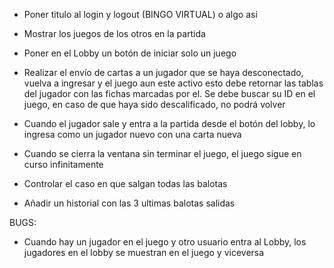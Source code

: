- Poner titulo al login y logout (BINGO VIRTUAL) o algo asi

- Mostrar los juegos de los otros en la partida 

- Poner en el Lobby un botón de iniciar solo un juego

- Realizar el envío de cartas a un jugador que se haya desconectado, vuelva a ingresar y el juego aun este activo esto debe retornar las tablas del jugador con las fichas marcadas por el. Se debe buscar su ID en el juego, en caso de que haya sido descalificado, no podrá volver

- Cuando el jugador sale y entra a la partida desde el botón del lobby, lo ingresa como un jugador nuevo con una carta nueva

- Cuando se cierra la ventana sin terminar el juego, el juego sigue en curso infinitamente

- Controlar el caso en que salgan todas las balotas 

- Añadir un historial con las 3 ultimas balotas salidas

BUGS:
 - Cuando hay un jugador en el juego y otro usuario entra al Lobby, los jugadores en el lobby se muestran en el juego y viceversa